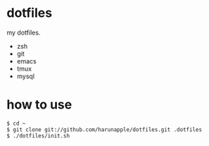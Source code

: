 # dotfiles #

my dotfiles.

- zsh
- git
- emacs
- tmux
- mysql

# how to use #

    $ cd ~
    $ git clone git://github.com/harunapple/dotfiles.git .dotfiles
    $ ./dotfiles/init.sh
